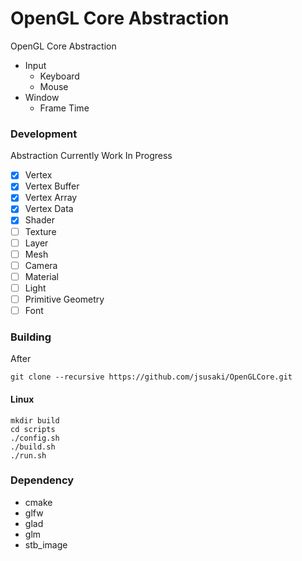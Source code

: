 # OpenGL Core Abstraction

OpenGL Core Abstraction
- Input
    - Keyboard
    - Mouse
- Window
    - Frame Time

### Development
Abstraction Currently Work In Progress
- [x] Vertex
- [x] Vertex Buffer
- [x] Vertex Array
- [x] Vertex Data
- [x] Shader
- [ ] Texture
- [ ] Layer
- [ ] Mesh
- [ ] Camera
- [ ] Material
- [ ] Light
- [ ] Primitive Geometry
- [ ] Font

### Building

After 
```
git clone --recursive https://github.com/jsusaki/OpenGLCore.git
```

#### Linux
```
mkdir build
cd scripts
./config.sh
./build.sh
./run.sh
```

### Dependency
- cmake
- glfw
- glad
- glm
- stb_image